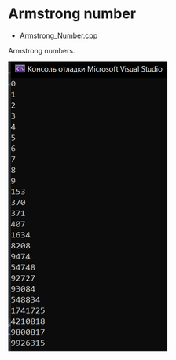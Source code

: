 # Armstrong number
* [Armstrong_Number.cpp](Armstrong_Number.cpp)
<p>Armstrong numbers.</p>
<img src="/images/Armstrong_Number.png">

